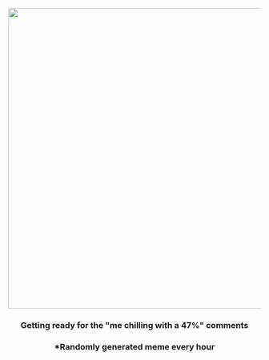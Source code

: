 <p align="center">
        <img src="https://i.redd.it/vmadc5tdhm391.jpg" width="600" height="600">
        </p>
        <h3 align="center">Getting ready for the "me chilling with a 47%" comments</h3>
        <h3 align="center">*Randomly generated meme every hour</h3>
    